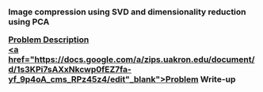 <h3>Image compression using SVD and dimensionality reduction using PCA

<a href="http://www.cs.uakron.edu/~duan/class/635/projects/project2/project2.pdf" target="_blank">Problem Description <br/>
<a href="https://docs.google.com/a/zips.uakron.edu/document/d/1s3KPi7sAXxNkcwp0fEZ7fa-yf_9p4oA_cms_RPz45z4/edit"_blank">Problem Write-up <br/>
